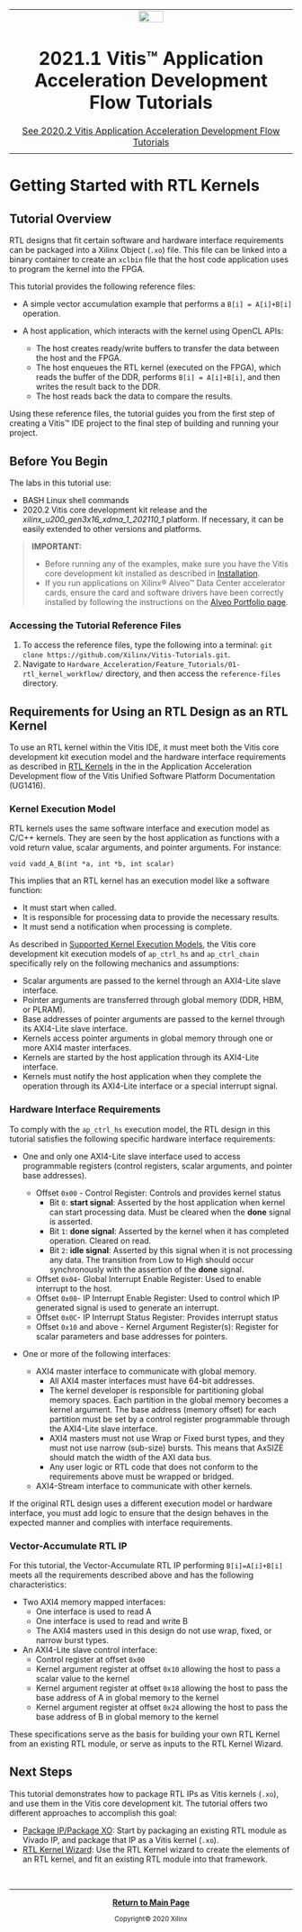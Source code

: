 ﻿<table class="sphinxhide">
 <tr>
   <td align="center"><img src="https://www.xilinx.com/content/dam/xilinx/imgs/press/media-kits/corporate/xilinx-logo.png" width="30%"/><h1>2021.1 Vitis™ Application Acceleration Development Flow Tutorials</h1>
   <a href="https://github.com/Xilinx/Vitis-Tutorials/tree/2020.2">See 2020.2 Vitis Application Acceleration Development Flow Tutorials</a>
   </td>
 </tr>
 <tr>
 <td>
 </td>
 </tr>
</table>

# Getting Started with RTL Kernels

## Tutorial Overview

RTL designs that fit certain software and hardware interface requirements can be packaged into a Xilinx Object (`.xo`) file. This file can be linked into a binary container to create an `xclbin` file that the host code application uses to program the kernel into the FPGA.

This tutorial provides the following reference files:

- A simple vector accumulation example that performs a `B[i] = A[i]+B[i]` operation.
- A host application, which interacts with the kernel using OpenCL APIs:

  - The host creates ready/write buffers to transfer the data between the host and the FPGA.
  - The host enqueues the RTL kernel (executed on the FPGA), which reads the buffer of the DDR, performs `B[i] = A[i]+B[i]`, and then writes the result back to the DDR.
  - The host reads back the data to compare the results.

Using these reference files, the tutorial guides you from the first step of creating a Vitis™ IDE project to the final step of building and running your project.

## Before You Begin

The labs in this tutorial use:

* BASH Linux shell commands
* 2020.2 Vitis core development kit release and the *xilinx_u200_gen3x16_xdma_1_202110_1* platform. If necessary, it can be easily extended to other versions and platforms.

>**IMPORTANT:**  
>
> * Before running any of the examples, make sure you have the Vitis core development kit installed as described in [Installation](https://www.xilinx.com/html_docs/xilinx2021_1/vitis_doc/acceleration_installation.html#vhc1571429852245).
>* If you run applications on Xilinx® Alveo™ Data Center accelerator cards, ensure the card and software drivers have been correctly installed by following the instructions on the [Alveo Portfolio page](https://www.xilinx.com/products/boards-and-kits/alveo.html).

### Accessing the Tutorial Reference Files

1. To access the reference files, type the following into a terminal: `git clone https://github.com/Xilinx/Vitis-Tutorials.git`.
2. Navigate to `Hardware_Acceleration/Feature_Tutorials/01-rtl_kernel_workflow/` directory, and then access the `reference-files` directory.

## Requirements for Using an RTL Design as an RTL Kernel

To use an RTL kernel within the Vitis IDE, it must meet both the Vitis core development kit execution model and the hardware interface requirements as described in [RTL Kernels](https://www.xilinx.com/cgi-bin/docs/rdoc?v=2021.1;t=vitis+doc;d=devrtlkernel.html) in the in the Application Acceleration Development flow of the Vitis Unified Software Platform Documentation (UG1416).

### Kernel Execution Model

RTL kernels uses the same software interface and execution model as C/C++ kernels. They are seen by the host application as functions with a void return value, scalar arguments, and pointer arguments. For instance:

```
void vadd_A_B(int *a, int *b, int scalar)
```

This implies that an RTL kernel has an execution model like a software function:

- It must start when called.
- It is responsible for processing data to provide the necessary results.
- It must send a notification when processing is complete.

As described in [Supported Kernel Execution Models](https://xilinx.github.io/XRT/2021.1/html/xrt_kernel_executions.html), the Vitis core development kit execution models of `ap_ctrl_hs` and `ap_ctrl_chain` specifically rely on the following mechanics and assumptions:

- Scalar arguments are passed to the kernel through an AXI4-Lite slave interface.
- Pointer arguments are transferred through global memory (DDR, HBM, or PLRAM).
- Base addresses of pointer arguments are passed to the kernel through its AXI4-Lite slave interface.
- Kernels access pointer arguments in global memory through one or more AXI4 master interfaces.
- Kernels are started by the host application through its AXI4-Lite interface.
- Kernels must notify the host application when they complete the operation through its AXI4-Lite interface or a special interrupt signal.

### Hardware Interface Requirements

To comply with the `ap_ctrl_hs` execution model, the RTL design in this tutorial satisfies the following specific hardware interface requirements:

- One and only one AXI4-Lite slave interface used to access programmable registers (control registers, scalar arguments, and pointer base addresses).
  - Offset `0x00` - Control Register: Controls and provides kernel status
    - Bit `0`: **start signal**: Asserted by the host application when kernel can start processing data. Must be cleared when the **done** signal is asserted.
    - Bit `1`: **done signal**: Asserted by the kernel when it has completed operation. Cleared on read.
    - Bit `2`: **idle signal**: Asserted by this signal when it is not processing any data. The transition from Low to High should occur synchronously with the assertion of the **done** signal.
  - Offset `0x04`- Global Interrupt Enable Register: Used to enable interrupt to the host.
  - Offset `0x08`- IP Interrupt Enable Register: Used to control which IP generated signal is used to generate an interrupt.
  - Offset `0x0C`- IP Interrupt Status Register: Provides interrupt status
  - Offset `0x10` and above - Kernel Argument Register(s): Register for scalar parameters and base addresses for pointers.

- One or more of the following interfaces:
  - AXI4 master interface to communicate with global memory.
    - All AXI4 master interfaces must have 64-bit addresses.
    - The kernel developer is responsible for partitioning global memory spaces. Each partition in the global memory becomes a kernel argument. The base address (memory offset) for each partition must be set by a control register programmable through the AXI4-Lite slave interface.
    - AXI4 masters must not use Wrap or Fixed burst types, and they must not use narrow (sub-size) bursts. This means that AxSIZE should match the width of the AXI data bus.
    - Any user logic or RTL code that does not conform to the requirements above must be wrapped or bridged.
  - AXI4-Stream interface to communicate with other kernels.

If the original RTL design uses a different execution model or hardware interface, you must add logic to ensure that the design behaves in the expected manner and complies with interface requirements.

### Vector-Accumulate RTL IP

For this tutorial, the Vector-Accumulate RTL IP performing `B[i]=A[i]+B[i]` meets all the requirements described above and has the following characteristics:

- Two AXI4 memory mapped interfaces:
  - One interface is used to read A
  - One interface is used to read and write B
  - The AXI4 masters used in this design do not use wrap, fixed, or narrow burst types.
- An AXI4-Lite slave control interface:
  - Control register at offset `0x00`
  - Kernel argument register at offset `0x10` allowing the host to pass a scalar value to the kernel
  - Kernel argument register at offset `0x18` allowing the host to pass the base address of A in global memory to the kernel
  - Kernel argument register at offset `0x24` allowing the host to pass the base address of B in global memory to the kernel

These specifications serve as the basis for building your own RTL Kernel from an existing RTL module, or serve as inputs to the RTL Kernel Wizard.

## Next Steps

This tutorial demonstrates how to package RTL IPs as Vitis kernels (`.xo`), and use them in the Vitis core development kit. The tutorial offers two different approaches to accomplish this goal:

* [Package IP/Package XO](./package_ip.md): Start by packaging an existing RTL module as Vivado IP, and package that IP as a Vitis kernel (`.xo`). 
* [RTL Kernel Wizard](./vitis_ide.md): Use the RTL Kernel wizard to create the elements of an RTL kernel, and fit an existing RTL module into that framework. 

</br>
<hr/>
<p align="center" class="sphinxhide"><b><a href="/README.md">Return to Main Page</a></b></p>

<p align="center" class="sphinxhide"><sup>Copyright&copy; 2020 Xilinx</sup></p>
